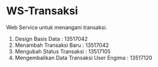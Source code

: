 # WS-Transaksi

Web Service untuk menangani transaksi.

1. Design Basis Data : 13517042
2. Menambah Transaksi Baru : 13517042
3. Mengubah Status Transaksi : 13517105
4. Mengembalikan Data Transaksi User Engima : 13517120
